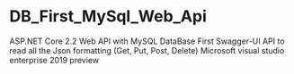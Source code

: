 # DB_First_MySql_Web_Api
ASP.NET Core 2.2 Web API with MySQL DataBase First
Swagger-UI API to read all the Json formatting (Get, Put, Post, Delete)
Microsoft visual studio enterprise 2019 preview
